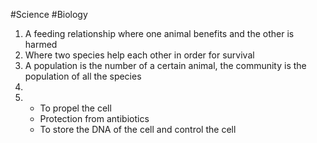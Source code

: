 #Science #Biology 

1) A feeding relationship where one animal benefits and the other is harmed
2) Where two species help each other in order for survival
3) A population is the number of a certain animal, the community is the population of all the species
4) 
5) 
   - To propel the cell
   - Protection from antibiotics
   - To store the DNA of the cell and control the cell

